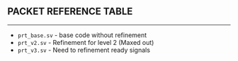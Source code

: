 ## PACKET REFERENCE TABLE
---
- `prt_base.sv` - base code without refinement
- `prt_v2.sv`   - Refinement for level 2 (Maxed out)
- `prt_v3.sv`   - Need to refinement ready signals